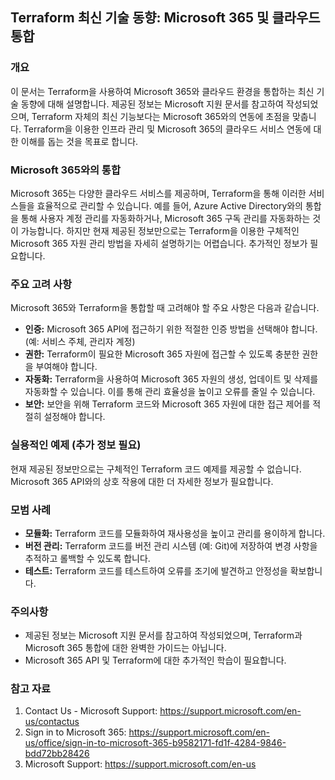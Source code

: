 ## Terraform 최신 기술 동향: Microsoft 365 및 클라우드 통합

### 개요
이 문서는 Terraform을 사용하여 Microsoft 365와 클라우드 환경을 통합하는 최신 기술 동향에 대해 설명합니다.  제공된 정보는 Microsoft 지원 문서를 참고하여 작성되었으며, Terraform 자체의 최신 기능보다는 Microsoft 365와의 연동에 초점을 맞춥니다.  Terraform을 이용한 인프라 관리 및 Microsoft 365의 클라우드 서비스 연동에 대한 이해를 돕는 것을 목표로 합니다.

### Microsoft 365와의 통합
Microsoft 365는 다양한 클라우드 서비스를 제공하며, Terraform을 통해 이러한 서비스들을 효율적으로 관리할 수 있습니다.  예를 들어, Azure Active Directory와의 통합을 통해 사용자 계정 관리를 자동화하거나, Microsoft 365 구독 관리를 자동화하는 것이 가능합니다.  하지만 현재 제공된 정보만으로는 Terraform을 이용한 구체적인 Microsoft 365 자원 관리 방법을 자세히 설명하기는 어렵습니다. 추가적인 정보가 필요합니다.

### 주요 고려 사항
Microsoft 365와 Terraform을 통합할 때 고려해야 할 주요 사항은 다음과 같습니다.

* **인증:** Microsoft 365 API에 접근하기 위한 적절한 인증 방법을 선택해야 합니다. (예: 서비스 주체, 관리자 계정)
* **권한:** Terraform이 필요한 Microsoft 365 자원에 접근할 수 있도록 충분한 권한을 부여해야 합니다.
* **자동화:** Terraform을 사용하여 Microsoft 365 자원의 생성, 업데이트 및 삭제를 자동화할 수 있습니다. 이를 통해 관리 효율성을 높이고 오류를 줄일 수 있습니다.
* **보안:**  보안을 위해 Terraform 코드와 Microsoft 365 자원에 대한 접근 제어를 적절히 설정해야 합니다.

### 실용적인 예제 (추가 정보 필요)
현재 제공된 정보만으로는 구체적인 Terraform 코드 예제를 제공할 수 없습니다. Microsoft 365 API와의 상호 작용에 대한 더 자세한 정보가 필요합니다.

### 모범 사례

* **모듈화:** Terraform 코드를 모듈화하여 재사용성을 높이고 관리를 용이하게 합니다.
* **버전 관리:** Terraform 코드를 버전 관리 시스템 (예: Git)에 저장하여 변경 사항을 추적하고 롤백할 수 있도록 합니다.
* **테스트:**  Terraform 코드를 테스트하여 오류를 조기에 발견하고 안정성을 확보합니다.

### 주의사항

* 제공된 정보는 Microsoft 지원 문서를 참고하여 작성되었으며,  Terraform과 Microsoft 365 통합에 대한 완벽한 가이드는 아닙니다.
* Microsoft 365 API 및 Terraform에 대한 추가적인 학습이 필요합니다.

### 참고 자료
1. Contact Us - Microsoft Support: https://support.microsoft.com/en-us/contactus
2. Sign in to Microsoft 365: https://support.microsoft.com/en-us/office/sign-in-to-microsoft-365-b9582171-fd1f-4284-9846-bdd72bb28426
3. Microsoft Support: https://support.microsoft.com/en-us